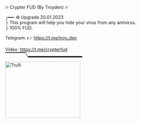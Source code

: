 🔥 Crypter FUD (By Troyden) 🔥 
       <br>
       
╭━━╴♻️ Upgrade 20.01.2023
<br>
├  This program will help you hide your virus from any antivirus.
<br>
├  100% FUD. 
<br>
 
 Telegram: 👉  https://t.me/troy_den
 
 Video:     https://t.me/crypterfud
 <br>
▔▔▔▔▔▔╲▂▂▂▂▂▂▂▂▂▂▂▂▂▂▂▂


<img src="https://i.postimg.cc/Px937mwJ/crt.jpg" alt="Trulli" width="239" height="180">
